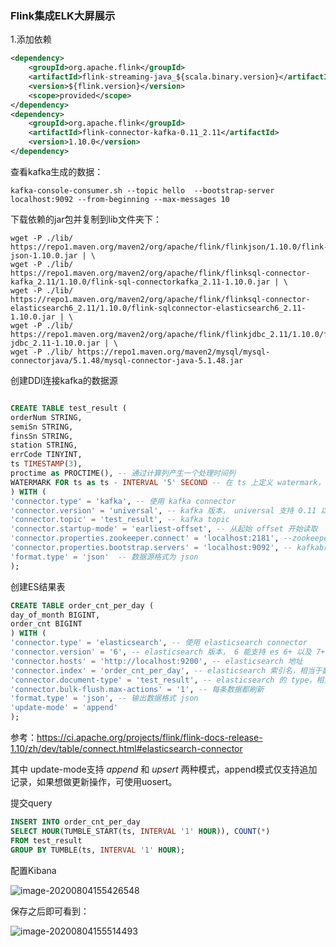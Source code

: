 ### Flink集成ELK大屏展示

1.添加依赖

```xml
<dependency>
    <groupId>org.apache.flink</groupId>
    <artifactId>flink-streaming-java_${scala.binary.version}</artifactId>
    <version>${flink.version}</version>
    <scope>provided</scope>
</dependency>
<dependency>
    <groupId>org.apache.flink</groupId>
    <artifactId>flink-connector-kafka-0.11_2.11</artifactId>
    <version>1.10.0</version>
</dependency>
```

查看kafka生成的数据：

```shell
kafka-console-consumer.sh --topic hello  --bootstrap-server localhost:9092 --from-beginning --max-messages 10  
```

下载依赖的jar包并复制到lib文件夹下：

```shell
wget -P ./lib/ https://repo1.maven.org/maven2/org/apache/flink/flinkjson/1.10.0/flink-json-1.10.0.jar | \
wget -P ./lib/ https://repo1.maven.org/maven2/org/apache/flink/flinksql-connector-kafka_2.11/1.10.0/flink-sql-connectorkafka_2.11-1.10.0.jar | \
wget -P ./lib/ https://repo1.maven.org/maven2/org/apache/flink/flinksql-connector-elasticsearch6_2.11/1.10.0/flink-sqlconnector-elasticsearch6_2.11-1.10.0.jar | \
wget -P ./lib/ https://repo1.maven.org/maven2/org/apache/flink/flinkjdbc_2.11/1.10.0/flink-jdbc_2.11-1.10.0.jar | \
wget -P ./lib/ https://repo1.maven.org/maven2/mysql/mysql-connectorjava/5.1.48/mysql-connector-java-5.1.48.jar  
```

创建DDl连接kafka的数据源

```sql

CREATE TABLE test_result (
orderNum STRING,
semiSn STRING,
finsSn STRING,
station STRING,
errCode TINYINT,
ts TIMESTAMP(3),
proctime as PROCTIME(), -- 通过计算列产生一个处理时间列
WATERMARK FOR ts as ts - INTERVAL '5' SECOND -- 在 ts 上定义 watermark， ts 成为事件时间列
) WITH (
'connector.type' = 'kafka', -- 使用 kafka connector
'connector.version' = 'universal', -- kafka 版本， universal 支持 0.11 以上的版本
'connector.topic' = 'test_result', -- kafka topic
'connector.startup-mode' = 'earliest-offset', -- 从起始 offset 开始读取
'connector.properties.zookeeper.connect' = 'localhost:2181', --zookeeper 地址
'connector.properties.bootstrap.servers' = 'localhost:9092', -- kafkabroker 地址
'format.type' = 'json'  -- 数据源格式为 json
);  
```

创建ES结果表

```sql
CREATE TABLE order_cnt_per_day (
day_of_month BIGINT,
order_cnt BIGINT
) WITH (
'connector.type' = 'elasticsearch', -- 使用 elasticsearch connector
'connector.version' = '6', -- elasticsearch 版本， 6 能支持 es 6+ 以及 7+ 版本
'connector.hosts' = 'http://localhost:9200', -- elasticsearch 地址
'connector.index' = 'order_cnt_per_day', -- elasticsearch 索引名，相当于数据库的表名
'connector.document-type' = 'test_result', -- elasticsearch 的 type，相当于数据库的库名
'connector.bulk-flush.max-actions' = '1', -- 每条数据都刷新
'format.type' = 'json', -- 输出数据格式 json
'update-mode' = 'append'
);  
```

参考：https://ci.apache.org/projects/flink/flink-docs-release-1.10/zh/dev/table/connect.html#elasticsearch-connector

其中 update-mode支持 *append*  和 *upsert* 两种模式，append模式仅支持追加记录，如果想做更新操作，可使用uosert。

提交query

```sql
INSERT INTO order_cnt_per_day
SELECT HOUR(TUMBLE_START(ts, INTERVAL '1' HOUR)), COUNT(*)
FROM test_result
GROUP BY TUMBLE(ts, INTERVAL '1' HOUR);  
```

配置Kibana

![image-20200804155426548](C:\Users\caiguoqing\AppData\Roaming\Typora\typora-user-images\image-20200804155426548.png)

保存之后即可看到：

![image-20200804155514493](C:\Users\caiguoqing\AppData\Roaming\Typora\typora-user-images\image-20200804155514493.png)